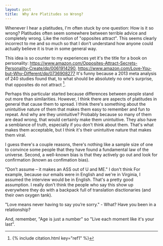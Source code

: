 ```yaml
---
layout: post
title:  Why Are Platitudes so Wrong?
---
```



Whenever I hear a platitudes, I'm often stuck by one question: How is it so wrong? Platitudes often seem somewhere between terrible advice and completely wrong. Like the notion of "opposites attract". This seems clearly incorrect to me and so much so that I don't understand how anyone could actually believe it is true in some general way.

This idea is so counter to my experiences yet it's the title for a book on personality: https://www.amazon.com/Opposites-Attract-Secrets-Personality-Create/dp/0061914290, https://www.amazon.com/Love-You-but-Why-Different/dp/0736908277 It's funny because a 2013 meta analysis of 240 studies found that, to what should be absolutely no one's surprise, that opposites do not attract [^1].

Perhaps this particular started because differences between people stand out more than similarities. However, I think there are aspects of platitudes in general that cause them to spread. I think there's something about the unintuitive nature of them that makes them easy to remember and fun to repeat. And why are they unintuitive? Probably because so many of them are dead wrong, that would certainly make them unintuitive. They also have a semblance of truth, especially if you don't think about them. That's what makes them acceptable, but I think it's their unintuitive nature that makes them viral.

I guess there's a couple reasons, there's nothing like a sample size of one to convince some people that they have found a fundamental law of the universe. Second, a well-known bias is that they actively go out and look for confirmation (known as confimation bias).


"Don’t assume – it makes an ASS out of U and ME." I don't think 
For example, because our emails were in English and we're in Virginia, I assumed the interview would be in English. That's a pretty good assumption. I really don't think the people who say this show up everywhere they do with a backpack full of translation disctionaries (and their own oxygen tank).

"Love means never having to say you’re sorry." - What? Have you been in a relationship?


And, remember, "Age is just a number" so "Live each moment like it's your last".




[^1]: 
    {% include citation.html key="ref1" %}